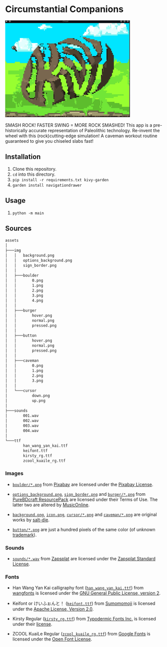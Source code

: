 # Circumstantial Companions

![Chisel Preview](./preview.gif)

SMASH ROCK!  FASTER SWING = MORE ROCK SMASHED! This app is a pre-historically accurate
representation of Paleolithic technology.  Re-invent the wheel with this (rock)cutting-edge
simulation! A caveman workout routine guaranteed to give you chiseled slabs fast!

## Installation

1. Clone this repository.
2. `cd` into this directory.
3. `pip install -r requirements.txt kivy-garden`
4. `garden install navigationdrawer`

## Usage

1. `python -m main`

## Sources

```
assets
│
├───img
│   │   background.png
│   │   options_background.png
│   │   sign_border.png
│   │
│   ├───boulder
│   │       0.png
│   │       1.png
│   │       2.png
│   │       3.png
│   │       4.png
│   │
│   ├───burger
│   │       hover.png
│   │       normal.png
│   │       pressed.png
│   │
│   ├───button
│   │       hover.png
│   │       normal.png
│   │       pressed.png
│   │
│   ├───caveman
│   │       0.png
│   │       1.png
│   │       2.png
│   │       3.png
│   │
│   └───cursor
│           down.png
│           up.png
│
├───sounds
│       001.wav
│       002.wav
│       003.wav
│       004.wav
│
└───ttf
        han_wang_yan_kai.ttf
        keifont.ttf
        kirsty_rg.ttf
        zcool_kuaile_rg.ttf
```

### Images

- [`boulder/*.png`][boulder-dir] from [Pixabay][pixabay-url] are licensed under the [Pixabay License][pixabay-license-url].

- [`options_background.png`][img-dir], [`sign_border.png`][img-dir] and [`burger/*.png`][burger-dir] from [PureBDcraft ResourcePack][bdcraft-url] are licensed under their Terms of Use. The latter two are altered by [MusicOnline][musiconline-github].

- [`background.png`][img-dir], [`icon.png`][img-dir], [`cursor/*.png`][cursor-dir] and [`caveman/*.png`][caveman-dir] are original works by [salt-die][salt-die-github].

- [`button/*.png`][button-dir] are just a hundred pixels of the same color (of unknown [trademark][trademark-url]).

[boulder-dir]: ./assets/img/boulder
[pixabay-url]: https://pixabay.com/
[pixabay-license-url]: https://pixabay.com/service/license/

[img-dir]: ./assets/img
[burger-dir]: ./assets/img/burger
[bdcraft-url]: https://bdcraft.net/downloads/purebdcraft-minecraft/
[musiconline-github]: https://github.com/MusicOnline

[cursor-dir]: ./assets/img/cursor
[caveman-dir]: ./assets/img/caveman
[salt-die-github]: https://github.com/salt-die

[button-dir]: ./assets/img/button
[trademark-url]: https://en.wikipedia.org/wiki/Colour_trade_mark

### Sounds

- [`sounds/*.wav`][sounds-dir] from [Zapsplat][zapsplat-url] are licensed under the [Zapsplat Standard License][zapsplat-license-url].

[sounds-dir]: ./assests/sounds
[zapsplat-url]: https://www.zapsplat.com/
[zapsplat-license-url]: https://www.zapsplat.com/license-type/standard-license/

### Fonts

- Han Wang Yan Kai calligraphy font ([`han_wang_yan_kai.ttf`][ttf-dir]) from [wangfonts][wangfonts-url] is licensed under the [GNU General Public License, version 2][gnu-gpl-v2-url].

- Keifont or けいふぉんと！ ([`keifont.ttf`][ttf-dir]) from [Sumomomoji][sumomomoji-url] is licensed under the [Apache License, Version 2.0][apache-v2-url].

- Kirsty Regular ([`kirsty_rg.ttf`][ttf-dir]) from [Typodermic Fonts Inc.][typodermic-url] is licensed under their [license][typodermic-license-url].

- ZCOOL KuaiLe Regular ([`zcool_kuaile_rg.ttf`][ttf-dir]) from [Google Fonts][google-fonts-url] is licensed under the [Open Font License][ofl-url].

[ttf-dir]: ./assets/ttf
[wangfonts-url]: https://code.google.com/archive/p/wangfonts/
[gnu-gpl-v2-url]: http://www.gnu.org/licenses/old-licenses/gpl-2.0.html

[sumomomoji-url]: http://font.sumomo.ne.jp/font_1.html
[apache-v2-url]: https://www.apache.org/licenses/LICENSE-2.0.html

[typodermic-url]: http://typodermicfonts.com/kirsty/
[typodermic-license-url]: http://typodermicfonts.com/license/

[google-fonts-url]: https://fonts.google.com/specimen/ZCOOL+KuaiLe
[ofl-url]: http://scripts.sil.org/cms/scripts/page.php?site_id=nrsi&id=OFL_web
